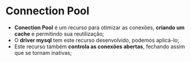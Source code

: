 # Connection Pool

- **Conection Pool** é um recurso para otimizar as conexões, **criando um cache** e permitindo sua reutilização;
- O **driver mysql** tem este recurso desenvolvido, podemos aplicá-lo;
- Este recurso também **controla as conexões abertas**, fechando assim que se tornam inativas;
